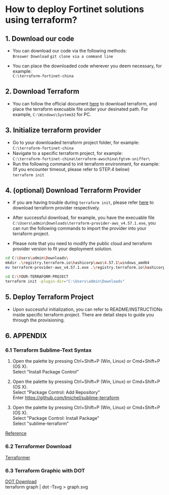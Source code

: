 # How to deploy Fortinet solutions using terraform? 

## 1. Download our code
* You can download our code via the following methods:  
`Broswer Download`
`git clone via a command line`

* You can place the downloaded code wherever you deem necessary, for example:  
`C:\terraform-fortinet-china`



## 2. Download Terraform
* You can follow the official document [here](https://www.terraform.io/downloads) to download terraform, and place the terraform execuable file under your desinated path. For example, `C:\Windows\System32` for PC.



## 3. Initialize terraform provider
* Go to your downloaded terraform project folder, for example:  
`C:\terraform-fortinet-china`
* Navigate to a specific terraform project, for example:  
`C:\terraform-fortinet-china\terraform-awschina\fgtvm-sniffer\`
* Run the following command to init terraform environment, for example: (If you encounter timeout, please refer to STEP.4 below)  
`terraform init`



## 4. (optional) Download Terraform Provider
* If you are having trouble during `terraform init`, please refer [here](https://releases.hashicorp.com/) to download terraform provider respectively.

* After successful download, for example, you have the execuable file `C:\Users\admin\Downloads\terraform-provider-aws_v4.57.1.exe`, you can run the following commands to import the provider into your terraform project.

* Please note that you need to modify the public cloud and terraform provider version to fit your deployment solution.  
```sh
cd C:\Users\admin\Downloads\
mkdir .\registry.terraform.io\hashicorp\aws\4.57.1\windows_amd64
mv terraform-provider-aws_v4.57.1.exe .\registry.terraform.io\hashicorp\aws\4.57.1\windows_amd64

cd C:\YOUR-TERRAFORM-PROJECT
terraform init -plugin-dir="C:\Users\admin\Downloads"
```


## 5. Deploy Terraform Project
* Upon successful initialization, you can refer to README/INSTRUCTIONs inside specific terraform project. There are detail steps to guide you through the provisioning.



## 6. APPENDIX
### 6.1 Terraform Sublime-Text Syntax
1.  Open the palette by pressing Ctrl+Shift+P (Win, Linux) or Cmd+Shift+P (OS X).  
Select “Install Package Control”

2.  Open the palette by pressing Ctrl+Shift+P (Win, Linux) or Cmd+Shift+P (OS X).  
Select "Package Control: Add Repository"  
Enter https://github.com/tmichel/sublime-terraform  

3.  Open the palette by pressing Ctrl+Shift+P (Win, Linux) or Cmd+Shift+P (OS X).  
Select "Package Control: Install Package"  
Select "sublime-terraform"

[Reference](https://github.com/tmichel/sublime-terraform)

### 6.2 Terraformer Download
[Terraformer](https://github.com/GoogleCloudPlatform/terraformer/releases)

### 6.3 Terraform Graphic with DOT
[DOT Download](https://graphviz.org/download/)  
terraform graph | dot -Tsvg > graph.svg